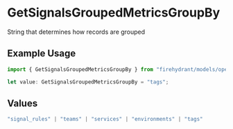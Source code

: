 # GetSignalsGroupedMetricsGroupBy

String that determines how records are grouped

## Example Usage

```typescript
import { GetSignalsGroupedMetricsGroupBy } from "firehydrant/models/operations";

let value: GetSignalsGroupedMetricsGroupBy = "tags";
```

## Values

```typescript
"signal_rules" | "teams" | "services" | "environments" | "tags"
```